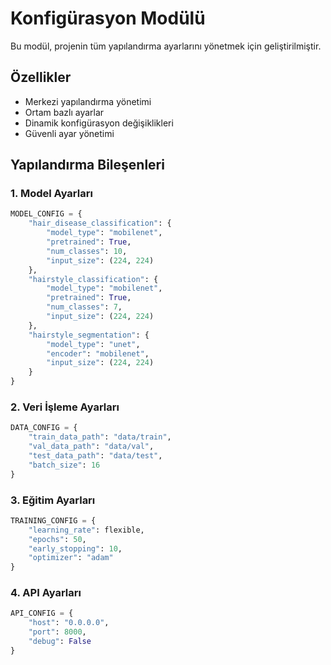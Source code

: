 # Konfigürasyon Modülü

Bu modül, projenin tüm yapılandırma ayarlarını yönetmek için geliştirilmiştir.

## Özellikler

- Merkezi yapılandırma yönetimi
- Ortam bazlı ayarlar
- Dinamik konfigürasyon değişiklikleri
- Güvenli ayar yönetimi

## Yapılandırma Bileşenleri

### 1. Model Ayarları
```python
MODEL_CONFIG = {
    "hair_disease_classification": {
        "model_type": "mobilenet",
        "pretrained": True,
        "num_classes": 10,
        "input_size": (224, 224)
    },
    "hairstyle_classification": {
        "model_type": "mobilenet",
        "pretrained": True,
        "num_classes": 7,
        "input_size": (224, 224)
    },
    "hairstyle_segmentation": {
        "model_type": "unet",
        "encoder": "mobilenet",
        "input_size": (224, 224)
    }
}
```

### 2. Veri İşleme Ayarları
```python
DATA_CONFIG = {
    "train_data_path": "data/train",
    "val_data_path": "data/val",
    "test_data_path": "data/test",
    "batch_size": 16
}
```

### 3. Eğitim Ayarları
```python
TRAINING_CONFIG = {
    "learning_rate": flexible,
    "epochs": 50,
    "early_stopping": 10,
    "optimizer": "adam"
}
```

### 4. API Ayarları
```python
API_CONFIG = {
    "host": "0.0.0.0",
    "port": 8000,
    "debug": False
}

```
